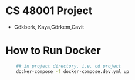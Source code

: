 # CS 48001 Project

- Gökberk, Kaya,Görkem,Cavit

# How to Run Docker

```bash
    ## in project directory, i.e. cd project
    docker-compose -f docker-compose.dev.yml up
```
